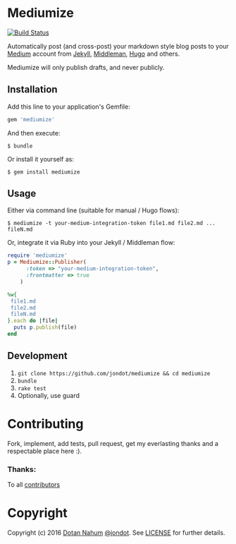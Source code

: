 # Mediumize

[![Build Status](https://travis-ci.org/jondot/mediumize.svg?branch=master)](https://travis-ci.org/jondot/mediumize)

Automatically post (and cross-post) your markdown style blog posts to your [Medium](medium.com) account from [Jekyll](http://jekyllrb.com/), [Middleman](middlemanapp.com), [Hugo](http://gohugo.io/) and others.

Mediumize will only publish drafts, and never publicly.


## Installation

Add this line to your application's Gemfile:

```ruby
gem 'mediumize'
```

And then execute:

    $ bundle

Or install it yourself as:

    $ gem install mediumize

## Usage

Either via command line (suitable for manual / Hugo flows):

    $ mediumize -t your-medium-integration-token file1.md file2.md ... fileN.md

Or, integrate it via Ruby into your Jekyll / Middleman flow:

```ruby
require 'mediumize'
p = Mediumize::Publisher(
      :token => "your-medium-integration-token",
      :frontmatter => true
    )

%w{
 file1.md
 file2.md
 fileN.md
}.each do |file|
  puts p.publish(file)
end
```

## Development

1. `git clone https://github.com/jondot/mediumize && cd mediumize`
2. `bundle`
3. `rake test`
4. Optionally, use guard


# Contributing

Fork, implement, add tests, pull request, get my everlasting thanks and a respectable place here :).

### Thanks:

To all [contributors](https://github.com/jondot/mediumize/graphs/contributors)

# Copyright

Copyright (c) 2016 [Dotan Nahum](http://gplus.to/dotan) [@jondot](http://twitter.com/jondot). See [LICENSE](LICENSE.txt) for further details.
